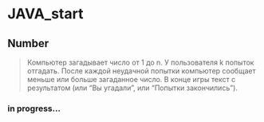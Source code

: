 # JAVA_start

## Number
> Компьютер загадывает число от 1 до n. 
> У пользователя k попыток отгадать. 
> После каждой неудачной попытки компьютер сообщает меньше или больше загаданное число. 
> В конце игры текст с результатом (или “Вы угадали”, или “Попытки закончились”).

### in progress...
